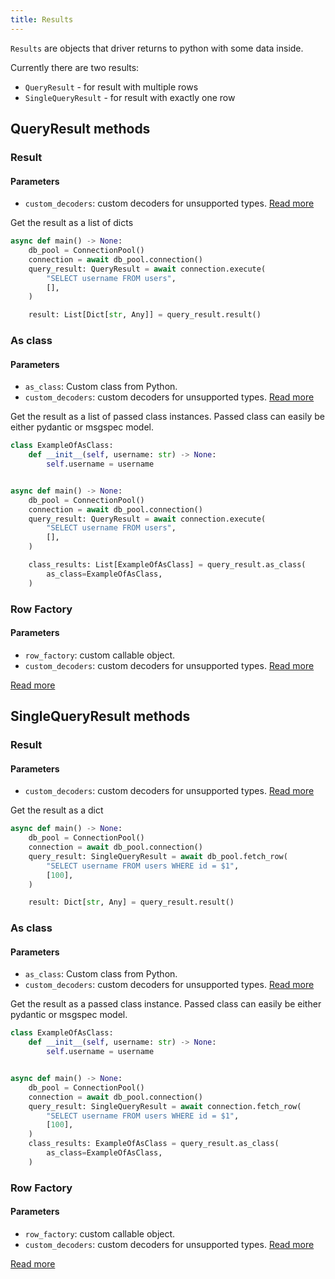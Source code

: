 ```yaml
---
title: Results
---
```


`Results` are objects that driver returns to python with some data inside.

Currently there are two results:

- `QueryResult` - for result with multiple rows
- `SingleQueryResult` - for result with exactly one row

## QueryResult methods

### Result

#### Parameters
- `custom_decoders`: custom decoders for unsupported types. [Read more](./../../usage/types/advanced_type_usage.md)

Get the result as a list of dicts

```python
async def main() -> None:
    db_pool = ConnectionPool()
    connection = await db_pool.connection()
    query_result: QueryResult = await connection.execute(
        "SELECT username FROM users",
        [],
    )

    result: List[Dict[str, Any]] = query_result.result()
```

### As class

#### Parameters
- `as_class`: Custom class from Python.
- `custom_decoders`: custom decoders for unsupported types. [Read more](./../../usage/types/advanced_type_usage.md)

Get the result as a list of passed class instances.
Passed class can easily be either pydantic or msgspec model.

```python
class ExampleOfAsClass:
    def __init__(self, username: str) -> None:
        self.username = username


async def main() -> None:
    db_pool = ConnectionPool()
    connection = await db_pool.connection()
    query_result: QueryResult = await connection.execute(
        "SELECT username FROM users",
        [],
    )

    class_results: List[ExampleOfAsClass] = query_result.as_class(
        as_class=ExampleOfAsClass,
    )
```

### Row Factory

#### Parameters
- `row_factory`: custom callable object.
- `custom_decoders`: custom decoders for unsupported types. [Read more](./../../usage/types/advanced_type_usage.md)

[Read more](./../../usage/row_factories/overall_usage.md)

## SingleQueryResult methods

### Result

#### Parameters
- `custom_decoders`: custom decoders for unsupported types. [Read more](./../../usage/types/advanced_type_usage.md)

Get the result as a dict

```python
async def main() -> None:
    db_pool = ConnectionPool()
    connection = await db_pool.connection()
    query_result: SingleQueryResult = await db_pool.fetch_row(
        "SELECT username FROM users WHERE id = $1",
        [100],
    )

    result: Dict[str, Any] = query_result.result()
```

### As class

#### Parameters
- `as_class`: Custom class from Python.
- `custom_decoders`: custom decoders for unsupported types. [Read more](./../../usage/types/advanced_type_usage.md)

Get the result as a passed class instance.
Passed class can easily be either pydantic or msgspec model.

```python
class ExampleOfAsClass:
    def __init__(self, username: str) -> None:
        self.username = username


async def main() -> None:
    db_pool = ConnectionPool()
    connection = await db_pool.connection()
    query_result: SingleQueryResult = await connection.fetch_row(
        "SELECT username FROM users WHERE id = $1",
        [100],
    )
    class_results: ExampleOfAsClass = query_result.as_class(
        as_class=ExampleOfAsClass,
    )
```

### Row Factory

#### Parameters
- `row_factory`: custom callable object.
- `custom_decoders`: custom decoders for unsupported types. [Read more](./../../usage/types/advanced_type_usage.md)

[Read more](./../../usage/row_factories/overall_usage.md)
